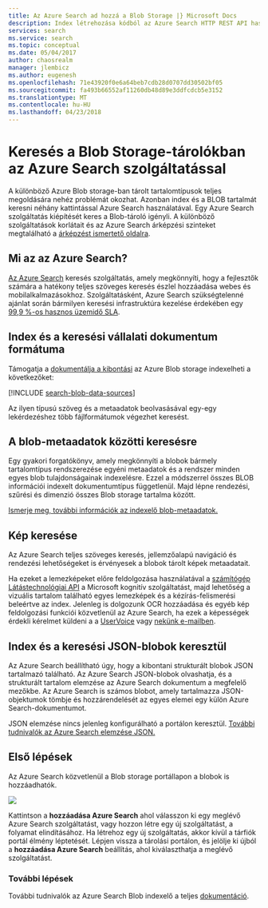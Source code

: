 ```yaml
---
title: Az Azure Search ad hozzá a Blob Storage |} Microsoft Docs
description: Index létrehozása kódból az Azure Search HTTP REST API használatával.
services: search
ms.service: search
ms.topic: conceptual
ms.date: 05/04/2017
author: chaosrealm
manager: jlembicz
ms.author: eugenesh
ms.openlocfilehash: 71e43920f0e6a64beb7cdb28d0707dd30502bf05
ms.sourcegitcommit: fa493b66552af11260db48d89e3ddfcdcb5e3152
ms.translationtype: MT
ms.contentlocale: hu-HU
ms.lasthandoff: 04/23/2018
---
```

# <a name="searching-blob-storage-with-azure-search"></a>Keresés a Blob Storage-tárolókban az Azure Search szolgáltatással

A különböző Azure Blob storage-ban tárolt tartalomtípusok teljes megoldására nehéz problémát okozhat. Azonban index és a BLOB tartalmát keresni néhány kattintással Azure Search használatával. Egy Azure Search szolgáltatás kiépítését keres a Blob-tároló igényli. A különböző szolgáltatások korlátait és az Azure Search árképzési szinteket megtalálható a [árképzést ismertető oldalra](https://aka.ms/azspricing).

## <a name="what-is-azure-search"></a>Mi az az Azure Search?
[Az Azure Search](https://aka.ms/whatisazsearch) keresés szolgáltatás, amely megkönnyíti, hogy a fejlesztők számára a hatékony teljes szöveges keresés észlel hozzáadása webes és mobilalkalmazásokhoz. Szolgáltatásként, Azure Search szükségtelenné ajánlat során bármilyen keresési infrastruktúra kezelése érdekében egy [99,9 %-os hasznos üzemidő SLA](https://aka.ms/azuresearchsla).

## <a name="index-and-search-enterprise-document-formats"></a>Index és a keresési vállalati dokumentum formátuma
Támogatja a [dokumentálja a kibontási](https://aka.ms/azsblobindexer) az Azure Blob storage indexelheti a következőket:

[!INCLUDE [search-blob-data-sources](../../includes/search-blob-data-sources.md)]

Az ilyen típusú szöveg és a metaadatok beolvasásával egy-egy lekérdezéshez több fájlformátumok végezhet keresést. 

## <a name="search-through-your-blob-metadata"></a>A blob-metaadatok közötti keresésre
Egy gyakori forgatókönyv, amely megkönnyíti a blobok bármely tartalomtípus rendszerezése egyéni metaadatok és a rendszer minden egyes blob tulajdonságainak indexelésre. Ezzel a módszerrel összes BLOB információi indexelt dokumentumtípus függetlenül. Majd lépne rendezési, szűrési és dimenzió összes Blob storage tartalma között.

[Ismerje meg, további információk az indexelő blob-metaadatok.](https://aka.ms/azsblobmetadataindexing)

## <a name="image-search"></a>Kép keresése
Az Azure Search teljes szöveges keresés, jellemzőalapú navigáció és rendezési lehetőségeket is érvényesek a blobok tárolt képek metaadatait.

Ha ezeket a lemezképeket előre feldolgozása használatával a [számítógép Látástechnológiai API](https://www.microsoft.com/cognitive-services/computer-vision-api) a Microsoft kognitív szolgáltatást, majd lehetőség a vizuális tartalom található egyes lemezképek és a kézírás-felismerési beleértve az index. Jelenleg is dolgozunk OCR hozzáadása és egyéb kép feldolgozási funkciói közvetlenül az Azure Search, ha ezek a képességek érdekli kérelmet küldeni a a [UserVoice](https://aka.ms/azsuv) vagy [nekünk e-mailben](mailto:azscustquestions@microsoft.com).

## <a name="index-and-search-through-json-blobs"></a>Index és a keresési JSON-blobok keresztül
Az Azure Search beállítható úgy, hogy a kibontani strukturált blobok JSON tartalmazó található. Az Azure Search JSON-blobok olvashatja, és a strukturált tartalom elemzése az Azure Search dokumentum a megfelelő mezőkbe. Az Azure Search is számos blobot, amely tartalmazza JSON-objektumok tömbje és hozzárendelését az egyes elemei egy külön Azure Search-dokumentumot.

JSON elemzése nincs jelenleg konfigurálható a portálon keresztül. [További tudnivalók az Azure Search elemzése JSON.](https://aka.ms/azsjsonblobindexing)

## <a name="quick-start"></a>Első lépések
Az Azure Search közvetlenül a Blob storage portállapon a blobok is hozzáadhatók.

![](./media/search-blob-storage-integration/blob-blade.png)

Kattintson a **hozzáadása Azure Search** ahol válasszon ki egy meglévő Azure Search szolgáltatást, vagy hozzon létre egy új szolgáltatást, a folyamat elindításához. Ha létrehoz egy új szolgáltatás, akkor kívül a tárfiók portál élmény léptetését. Lépjen vissza a tárolási portálon, és jelölje ki újból a **hozzáadása Azure Search** beállítás, ahol kiválaszthatja a meglévő szolgáltatást.

### <a name="next-steps"></a>További lépések
További tudnivalók az Azure Search Blob indexelő a teljes [dokumentáció](https://aka.ms/azsblobindexer).
